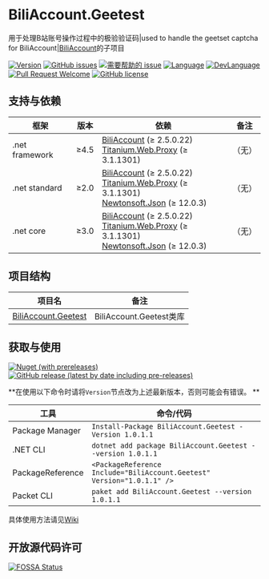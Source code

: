 # BiliAccount.Geetest
用于处理B站账号操作过程中的极验验证码|used to handle the geetset captcha for BiliAccount|[BiliAccount](https://github.com/LeoChen98/BiliAccount)的子项目

[![Version](https://img.shields.io/github/release/LeoChen98/BiliAccount.Geetest.svg?label=Version)](https://github.com/LeoChen98/BiliAccount.Geetest/releases)
[![GitHub issues](https://img.shields.io/github/issues/LeoChen98/BiliAccount.Geetest.svg)](https://github.com/LeoChen98/BiliAccount.Geetest/issues)
[![需要帮助的 issue](https://img.shields.io/github/issues/LeoChen98/BiliAccount.Geetest/help%20wanted.svg?label=需要帮助的%20issue)](https://github.com/LeoChen98/BiliAccount.Geetest/issues?q=is%3Aissue+is%3Aopen+label%3A%22help+wanted%22)
[![Language](https://img.shields.io/badge/%E8%AF%AD%E8%A8%80-%E4%B8%AD%E6%96%87-brightgreen.svg)](#)
[![DevLanguage](https://img.shields.io/badge/%E5%BC%80%E5%8F%91%E8%AF%AD%E8%A8%80-C%23-brightgreen.svg)](#)
[![Pull Request Welcome](https://img.shields.io/badge/Pull%20request-welcome-brightgreen.svg)](#)
[![GitHub license](https://img.shields.io/github/license/LeoChen98/BiliAccount.Geetest.svg)](https://github.com/LeoChen98/BiliAccount.Geetest/blob/master/LICENSE)


## 支持与依赖
框架|版本|依赖|备注
---|---|---|---
.net framework|≥4.5|[BiliAccount](//github.com/LeoChen98/BiliAccount) (≥ 2.5.0.22)<br/>[Titanium.Web.Proxy](//github.com/justcoding121/Titanium-Web-Proxy) (≥ 3.1.1301)|（无）
.net standard|≥2.0|[BiliAccount](//github.com/LeoChen98/BiliAccount) (≥ 2.5.0.22)<br/>[Titanium.Web.Proxy](//github.com/justcoding121/Titanium-Web-Proxy) (≥ 3.1.1301)<br/>[Newtonsoft.Json](//github.com/JamesNK/Newtonsoft.Json) (≥ 12.0.3)|（无）
.net core|≥3.0|[BiliAccount](//github.com/LeoChen98/BiliAccount) (≥ 2.5.0.22)<br/>[Titanium.Web.Proxy](//github.com/justcoding121/Titanium-Web-Proxy) (≥ 3.1.1301)<br/>[Newtonsoft.Json](//github.com/JamesNK/Newtonsoft.Json) (≥ 12.0.3)|（无）

## 项目结构
项目名|备注
--|--
[BiliAccount.Geetest](https://github.com/LeoChen98/BiliAccount.Geetest/wiki/BiliAccount.Geetest)|BiliAccount.Geetest类库

## 获取与使用

[![Nuget (with prereleases)](https://img.shields.io/nuget/vpre/BiliAccount.Geetest?color=%23004080&logo=nuget)](https://www.nuget.org/packages/BiliAccount.Geetest/)
[![GitHub release (latest by date including pre-releases)](https://img.shields.io/github/v/release/LeoChen98/BiliAccount.Geetest?include_prereleases&logo=github)](https://github.com/LeoChen98/BiliAccount.Geetest/releases/latest)

**在使用以下命令时请将`Version`节点改为上述最新版本，否则可能会有错误。 **

工具|命令/代码
--|--
Package Manager|`Install-Package BiliAccount.Geetest -Version 1.0.1.1`
.NET CLI|`dotnet add package BiliAccount.Geetest --version 1.0.1.1`
PackageReference|`<PackageReference Include="BiliAccount.Geetest" Version="1.0.1.1" />`
Packet CLI|`paket add BiliAccount.Geetest --version 1.0.1.1`

具体使用方法请见[Wiki](https://github.com/LeoChen98/BiliAccount.Geetest/wiki)

## 开放源代码许可
[![FOSSA Status](https://app.fossa.io/api/projects/git%2Bgithub.com%2FLeoChen98%2FBiliAccount.Geetest.svg?type=large)](https://app.fossa.io/projects/git%2Bgithub.com%2FLeoChen98%2FBiliAccount.Geetest?ref=badge_large)
